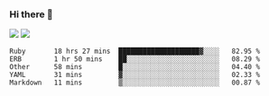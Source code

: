 ### Hi there 👋

<!--
**sasharevzin/sasharevzin** is a ✨ _special_ ✨ repository because its `README.md` (this file) appears on your GitHub profile.

Here are some ideas to get you started:

- 🔭 I’m currently working on ...
- 🌱 I’m currently learning ...
- 👯 I’m looking to collaborate on ...
- 🤔 I’m looking for help with ...
- 💬 Ask me about ...
- 📫 How to reach me: ...
- 😄 Pronouns: ...
- ⚡ Fun fact: ...
-->

![](https://yusufozturk.vercel.app/api?username=sasharevzin&hide_title=true&include_all_commits=true&count_private=true&show_icons=true) ![](https://yusufozturk.vercel.app/api/top-langs/?username=sasharevzin&layout=compact&langs_count=10&hide=apacheconf,coffeescript)

<!--START_SECTION:waka-->
```text
Ruby       18 hrs 27 mins  ████████████████████▓░░░░   82.95 % 
ERB        1 hr 50 mins    ██░░░░░░░░░░░░░░░░░░░░░░░   08.29 % 
Other      58 mins         █░░░░░░░░░░░░░░░░░░░░░░░░   04.40 % 
YAML       31 mins         ▓░░░░░░░░░░░░░░░░░░░░░░░░   02.33 % 
Markdown   11 mins         ▒░░░░░░░░░░░░░░░░░░░░░░░░   00.87 % 
```
<!--END_SECTION:waka-->
